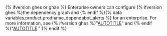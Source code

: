 {% ifversion ghes or ghae %}
Enterprise owners can configure {% ifversion ghes %}the dependency graph and {% endif %}{% data variables.product.prodname_dependabot_alerts %} for an enterprise. For more information, see {% ifversion ghes %}"[AUTOTITLE](/admin/code-security/managing-supply-chain-security-for-your-enterprise/enabling-the-dependency-graph-for-your-enterprise)" and {% endif %}"[AUTOTITLE](/admin/configuration/configuring-github-connect/enabling-dependabot-for-your-enterprise)."
{% endif %} 
